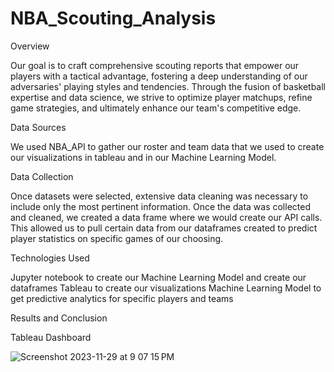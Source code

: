 # NBA_Scouting_Analysis

Overview 

Our goal is to craft comprehensive scouting reports that empower our players with a tactical advantage, fostering a deep understanding of our adversaries' playing styles and tendencies. Through the fusion of basketball expertise and data science, we strive to optimize player matchups, refine game strategies, and ultimately enhance our team's competitive edge. 


Data Sources

We used NBA_API to gather our roster and team data that we used to create our visualizations in tableau and in our Machine Learning Model.


Data Collection

Once datasets were selected, extensive data cleaning was necessary to include only the most pertinent information. Once the data was collected and cleaned, we created a data frame where we would create our API calls. This allowed us to pull certain data from our dataframes created to predict player statistics on specific games of our choosing. 


Technologies Used

Jupyter notebook to create our Machine Learning Model and create our dataframes
Tableau to create our visualizations
Machine Learning Model to get predictive analytics for specific players and teams


Results and Conclusion



Tableau Dashboard 

![Screenshot 2023-11-29 at 9 07 15 PM](https://github.com/coryselzer/NBA_Scouting_Analysis/assets/134936973/4e1ed693-b827-4cd2-ba0a-637c60f34fa6)
